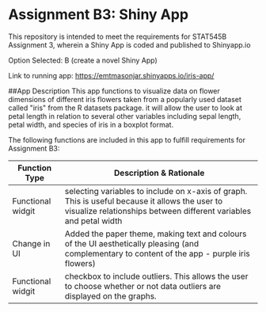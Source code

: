 
# Assignment B3: Shiny App
This repository is intended to meet the requirements for STAT545B Assignment 3, wherein a Shiny App is coded and published to Shinyapp.io

Option Selected: B (create a novel Shiny App)

Link to running app: https://emtmasonjar.shinyapps.io/iris-app/

##App Description
This app functions to visualize data on flower dimensions of different iris flowers taken from a popularly used dataset called "iris" from the R datasets package. it will allow the user to look at petal length in relation to several other variables including sepal length, petal width, and species of iris in a boxplot format.

The following functions are included in this app to fulfill requirements for Assignment B3:

Function Type | Description & Rationale
----------|---------
Functional widgit | selecting variables to include on x-axis of graph. This is useful because it allows the user to visualize relationships between different variables and petal width
Change in UI | Added the paper theme, making text and colours of the UI aesthetically pleasing (and complementary to content of the app - purple iris flowers)
Functional widgit | checkbox to include outliers. This allows the user to choose whether or not data outliers are displayed on the graphs.
